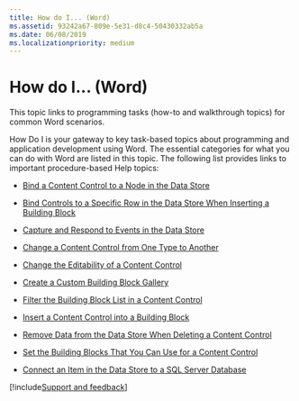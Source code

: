 ```yaml
---
title: How do I... (Word)
ms.assetid: 93242a67-809e-5e31-d8c4-50430332ab5a
ms.date: 06/08/2019
ms.localizationpriority: medium
---
```



# How do I... (Word)

This topic links to programming tasks (how-to and walkthrough topics) for common Word scenarios.

How Do I is your gateway to key task-based topics about programming and application development using Word. The essential categories for what you can do with Word are listed in this topic. The following list provides links to important procedure-based Help topics:

- [Bind a Content Control to a Node in the Data Store](bind-a-content-control-to-a-node-in-the-data-store.md)
    
- [Bind Controls to a Specific Row in the Data Store When Inserting a Building Block](bind-controls-to-a-specific-row-in-the-data-store-when-inserting-a-building-bloc.md)
    
- [Capture and Respond to Events in the Data Store](capture-and-respond-to-events-in-the-data-store.md)
    
- [Change a Content Control from One Type to Another](change-a-content-control-from-one-type-to-another.md)
    
- [Change the Editability of a Content Control](change-the-editability-of-a-content-control.md)
    
- [Create a Custom Building Block Gallery](create-a-custom-building-block-gallery.md)
    
- [Filter the Building Block List in a Content Control](filter-the-building-block-list-in-a-content-control.md)
    
- [Insert a Content Control into a Building Block](insert-a-content-control-into-a-building-block.md)
    
- [Remove Data from the Data Store When Deleting a Content Control](remove-data-from-the-data-store-when-deleting-a-content-control.md)
    
- [Set the Building Blocks That You Can Use for a Content Control](set-the-building-blocks-that-you-can-use-for-a-content-control.md)
    
- [Connect an Item in the Data Store to a SQL Server Database](connect-an-item-in-the-data-store-to-a-sql-server-database.md)

[!include[Support and feedback](~/includes/feedback-boilerplate.md)]
